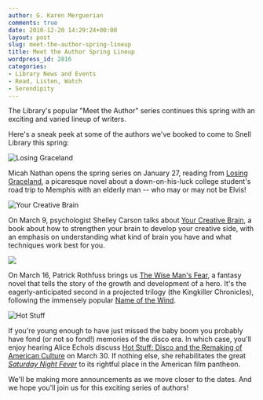 ```yaml
---
author: G. Karen Merguerian
comments: true
date: 2010-12-20 14:29:24+00:00
layout: post
slug: meet-the-author-spring-lineup
title: Meet the Author Spring Lineup
wordpress_id: 2816
categories:
- Library News and Events
- Read, Listen, Watch
- Serendipity
---
```


The Library's popular "Meet the Author" series continues this spring with an exciting and varied lineup of writers.

Here's a sneak peek at some of the authors we've booked to come to Snell Library this spring:

![Losing Graceland](https://contentcafe2.btol.com/ContentCafe/Jacket.aspx?UserID=iii1neuniv&Password=neuniv&Return=1&type=S&Value=9780307591357&Options=Y)

Micah Nathan opens the spring series on January 27, reading from [Losing Graceland](http://amzn.com/0307591352), a picaresque novel about a down-on-his-luck college student's road trip to Memphis with an elderly man -- who may or may not be Elvis!

![Your Creative Brain](https://contentcafe2.btol.com/ContentCafe/Jacket.aspx?UserID=iii1neuniv&Password=neuniv&Return=1&type=S&Value=9780470547632&Options=Y)

On March 9, psychologist Shelley Carson talks about [Your Creative Brain](http://amzn.com/0470547634), a book about how to strengthen your brain to develop your creative side, with an emphasis on understanding what kind of brain you have and what techniques work best for you.

![](https://contentcafe2.btol.com/ContentCafe/Jacket.aspx?UserID=iii1neuniv&Password=neuniv&Return=1&type=S&Value=9780756404734&Options=Y)

On March 16, Patrick Rothfuss brings us [The Wise Man's Fear](http://amzn.com/0756404738), a fantasy novel that tells the story of the growth and development of a hero. It's the eagerly-anticipated second in a projected trilogy (the Kingkiller Chronicles), following the immensely popular [Name of the Wind](http://amzn.com/075640407X).

![Hot Stuff](https://contentcafe2.btol.com/ContentCafe/Jacket.aspx?UserID=iii1neuniv&Password=neuniv&Return=1&type=S&Value=9780393066753&Options=Y)

If you're young enough to have just missed the baby boom you probably have fond (or not so fond!) memories of the disco era. In which case, you'll enjoy hearing Alice Echols discuss [Hot Stuff: Disco and the Remaking of American Culture](http://amzn.com/0393066754) on March 30. If nothing else, she rehabilitates the great [_Saturday Night Fever_](http://nucat.lib.neu.edu:80/record=b1513656~S13) to its rightful place in the American film pantheon.

We'll be making more announcements as we move closer to the dates. And we hope you'll join us for this exciting series of authors!
